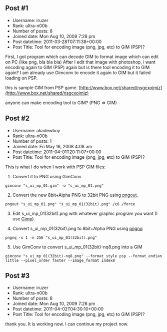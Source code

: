 ## Post #1
- Username: iruzer
- Rank: ultra-n00b
- Number of posts: 8
- Joined date: Mon Aug 10, 2009 7:28 pm
- Post datetime: 2011-03-28T07:11:38+00:00
- Post Title: Tool for encoding image (png, jpg, etc) to GIM (PSP)?

First, I got program which can decode GIM to format image which can edit on PC (like png, bla bla bla)
After I edit that image with photoshop, i want encoding again to GIM (PSP) again but is there tool encoding it to GIM again?
I am already use Gimconv to encode it again to GIM but it failed loading on PSP.

this is sample GIM from PSP game.
[http://www.box.net/shared/nsgcxojmjz](http://www.box.net/shared/nsgcxojmjz)

anyone can make encoding tool to GIM?
(PNG => GIM)
## Post #2
- Username: akadewboy
- Rank: ultra-n00b
- Number of posts: 1
- Joined date: Fri May 16, 2008 4:08 am
- Post datetime: 2011-04-01T20:11:07+00:00
- Post Title: Tool for encoding image (png, jpg, etc) to GIM (PSP)?

This is what I do when I work with PSP GIM files:

1. Convert it to PNG using GimConv

```
gimconv "s_ui_mp_01.gim" -o "s_ui_mp_01.png"
```


2. Convert the new 8bit+Alpha PNG to 32bit PNG using [pngout](http://www.advsys.net/ken/utils.htm). 

```
pngout "s_ui_mp_01.png" "s_ui_mp_01(32bit).png" /c6 /force
```


3. Edit s_ui_mp_01(32bit).png with whatever graphic program you want (I use [Gimp](http://www.gimp.org/)).

4. Convert s_ui_mp_01(32bit).png to 8bit+Alpha PNG using [pngnq](http://sourceforge.net/projects/pngnq/files/pngnq/0.5/)

```
pngnq -s 1 -n 256 "s_ui_mp_01(32bit).png"
```


5. Use GimConv to convert s_ui_mp_01(32bit)-nq8.png into a GIM

```
gimconv "s_ui_mp_01(32bit)-nq8.png" --format_style psp --format_endian little --pixel_order faster --image_format index8
```
## Post #3
- Username: iruzer
- Rank: ultra-n00b
- Number of posts: 8
- Joined date: Mon Aug 10, 2009 7:28 pm
- Post datetime: 2011-04-02T04:30:10+00:00
- Post Title: Tool for encoding image (png, jpg, etc) to GIM (PSP)?

thank you.
It is working now.
I can continue my project now.
